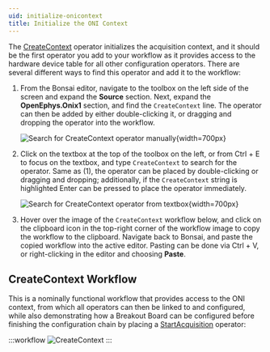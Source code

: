 ```yaml
---
uid: initialize-onicontext
title: Initialize the ONI Context
---
```


The [CreateContext](xref:OpenEphys.Onix1.CreateContext) operator initializes the acquisition context, and it should be the first operator you add to your workflow as it provides access to the hardware device table for all other configuration operators. There are several different ways to find this operator and add it to the workflow:

1. From the Bonsai editor, navigate to the toolbox on the left side of the screen and expand the **Source** section. Next, expand the **OpenEphys.Onix1** section, and find the `CreateContext` line. The operator can then be added by either double-clicking it, or dragging and dropping the operator into the workflow.

    ![Search for CreateContext operator manually](../../images/bonsai-editor-place-create-context-manually.png){width=700px}

2. Click on the textbox at the top of the toolbox on the left, or from Ctrl + E to focus on the textbox, and type `CreateContext` to search for the operator. Same as (1), the operator can be placed by double-clicking or dragging and dropping; additionally, if the `CreateContext` string is highlighted Enter can be pressed to place the operator immediately.

    ![Search for CreateContext operator from textbox](../../images/bonsai-editor-place-create-context-search.png){width=700px}

3. Hover over the image of the `CreateContext` workflow below, and click on the clipboard icon in the top-right corner of the workflow image to copy the workflow to the clipboard. Navigate back to Bonsai, and paste the copied workflow into the active editor. Pasting can be done via Ctrl + V, or right-clicking in the editor and choosing **Paste**.

## CreateContext Workflow

This is a nominally functional workflow that provides access to the ONI context, from which all operators can then be linked to and configured, while also demonstrating how a Breakout Board can be configured before finishing the configuration chain by placing a [StartAcquisition](xref:OpenEphys.Onix1.StartAcquisition) operator:

:::workflow 
![CreateContext](../../workflows/operators/ConfigureBreakoutBoard.bonsai)
:::
